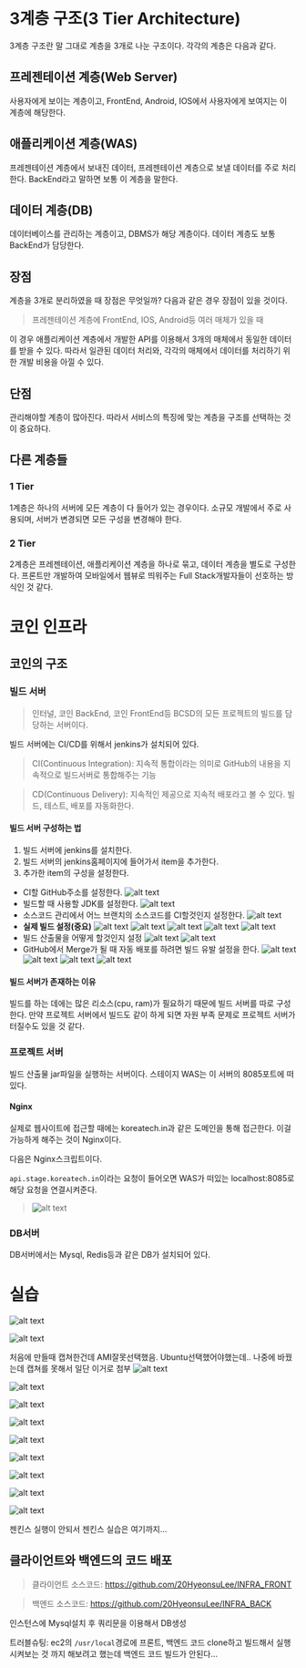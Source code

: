 # 3계층 구조(3 Tier Architecture)
3계층 구조란 말 그대로 계층을 3개로 나눈 구조이다. 각각의 계층은 다음과 같다.
## 프레젠테이션 계층(Web Server)
사용자에게 보이는 계층이고, FrontEnd, Android, IOS에서 사용자에게 보여지는 이 계층에 해당한다.

## 애플리케이션 계층(WAS)
프레젠테이션 계층에서 보내진 데이터, 프레젠테이션 계층으로 보낼 데이터를 주로 처리한다. BackEnd라고 말하면 보통 이 계층을 말한다.

## 데이터 계층(DB)
데이터베이스를 관리하는 계층이고, DBMS가 해당 계층이다. 데이터 계층도 보통 BackEnd가 담당한다.

## 장점
계층을 3개로 분리하였을 때 장점은 무엇일까? 다음과 같은 경우 장점이 있을 것이다.
> 프레젠테이션 계층에 FrontEnd, IOS, Android등 여러 매체가 있을 때

이 경우 애플리케이션 계층에서 개발한 API를 이용해서 3개의 매체에서 동일한 데이터를 받을 수 있다. 따라서 일관된 데이터 처리와, 각각의 매체에서 데이터를 처리하기 위한 개발 비용을 아낄 수 있다.

## 단점
관리해야할 계층이 많아진다. 따라서 서비스의 특징에 맞는 계층을 구조를 선택하는 것이 중요하다.


## 다른 계층들

### 1 Tier
1계층은 하나의 서버에 모든 계층이 다 들어가 있는 경우이다. 소규모 개발에서 주로 사용되며, 서버가 변경되면 모든 구성을 변경해야 한다.

### 2 Tier
2계층은 프레젠테이션, 애플리케이션 계층을 하나로 묶고, 데이터 계층을 별도로 구성한다. 프론트만 개발하여 모바일에서 웹뷰로 띄워주는 Full Stack개발자들이 선호하는 방식인 것 같다.

# 코인 인프라
## 코인의 구조
### 빌드 서버
>인터널, 코인 BackEnd, 코인 FrontEnd등 BCSD의 모든 프로젝트의 빌드를 담당하는 서버이다.

빌드 서버에는 CI/CD를 위해서 jenkins가 설치되어 있다.

> CI(Continuous Integration): 지속적 통합이라는 의미로 GitHub의 내용을 지속적으로 빌드서버로 통합해주는 기능

> CD(Continuous Delivery): 지속적인 제공으로 지속적 배포라고 볼 수 있다. 빌드, 테스트, 배포를 자동화한다.

#### 빌드 서버 구성하는 법
1. 빌드 서버에 jenkins를 설치한다.
2. 빌드 서버의 jenkins홈페이지에 들어가서 item을 추가한다.
3. 추가한 item의 구성을 설정한다.
  - CI할 GitHub주소를 설정한다.
  ![alt text](이미지/image.png)
  - 빌드할 때 사용할 JDK를 설정한다.
  ![alt text](이미지/image-1.png)
  - 소스코드 관리에서 어느 브랜치의 소스코드를 CI할것인지 설정한다.
  ![alt text](이미지/image-2.png)
  - **실제 빌드 설정(중요)**
  ![alt text](이미지/image-7.png)
  ![alt text](이미지/image-8.png)
  ![alt text](이미지/image-9.png)
  ![alt text](이미지/image-10.png)
  ![alt text](이미지/image-11.png)
  - 빌드 산출물을 어떻게 할것인지 설정
  ![alt text](이미지/image-12.png)
  ![alt text](이미지/image-13.png)
  - GitHub에서 Merge가 될 때 자동 배포를 하려면 빌드 유발 설정을 한다.
  ![alt text](이미지/image-3.png)
  ![alt text](이미지/image-4.png)
  ![alt text](이미지/image-5.png)
  ![alt text](이미지/image-6.png)

#### 빌드 서버가 존재하는 이유
빌드를 하는 데에는 많은 리소스(cpu, ram)가 필요하기 때문에 빌드 서버를 따로 구성한다. 만약 프로젝트 서버에서 빌드도 같이 하게 되면 자원 부족 문제로 프로젝트 서버가 터질수도 있을 것 같다.

### 프로젝트 서버
빌드 산출물 jar파일을 실행하는 서버이다. 스테이지 WAS는 이 서버의 8085포트에 떠있다.

#### Nginx
실제로 웹사이트에 접근할 때에는 koreatech.in과 같은 도메인을 통해 접근한다. 이걸 가능하게 해주는 것이 Nginx이다.

다음은 Nginx스크립트이다.

`api.stage.koreatech.in`이라는 요청이 들어오면 WAS가 떠있는 localhost:8085로 해당 요청을 연결시켜준다.
>![alt text](이미지/image-14.png)

### DB서버
DB서버에서는 Mysql, Redis등과 같은 DB가 설치되어 있다.


# 실습
![alt text](이미지/1.png)

![alt text](이미지/2.png)

처음에 만들때 캡쳐한건데 AMI잘못선택했음. Ubuntu선택했어야했는데.. 나중에 바꿨는데 캡쳐를 못해서 일단 이거로 첨부
![alt text](이미지/3.png)

![alt text](이미지/4.png)

![alt text](이미지/5.png)

![alt text](이미지/6.png)

![alt text](이미지/7.png)

![alt text](이미지/8.png)

![alt text](이미지/9.png)

 ![alt text](이미지/10.png)

 ![alt text](이미지/11.png)

 젠킨스 실행이 안되서 젠킨스 실습은 여기까지...

## 클라이언트와 백엔드의 코드 배포

> 클라이언트 소스코드: https://github.com/20HyeonsuLee/INFRA_FRONT

> 백엔드 소스코드: https://github.com/20HyeonsuLee/INFRA_BACK

인스턴스에 Mysql설치 후 쿼리문을 이용해서 DB생성

트러블슈팅: ec2의 `/usr/local`경로에 프론트, 백엔드 코드 clone하고 빌드해서 실행시켜보는 것 까지 해보려고 했는데 백엔드 코드 빌드가 안된다...